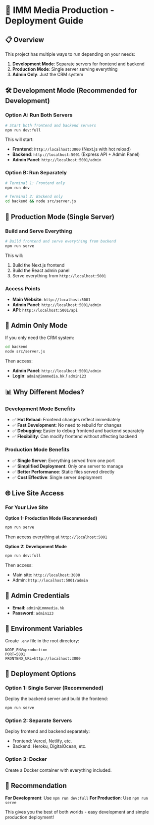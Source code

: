 # 🚀 IMM Media Production - Deployment Guide

## 📋 **Overview**

This project has multiple ways to run depending on your needs:

1. **Development Mode**: Separate servers for frontend and backend
2. **Production Mode**: Single server serving everything
3. **Admin Only**: Just the CRM system

## 🛠️ **Development Mode (Recommended for Development)**

### **Option A: Run Both Servers**
```bash
# Start both frontend and backend servers
npm run dev:full
```

This will start:
- **Frontend**: `http://localhost:3000` (Next.js with hot reload)
- **Backend**: `http://localhost:5001` (Express API + Admin Panel)
- **Admin Panel**: `http://localhost:5001/admin`

### **Option B: Run Separately**
```bash
# Terminal 1: Frontend only
npm run dev

# Terminal 2: Backend only  
cd backend && node src/server.js
```

## 🚀 **Production Mode (Single Server)**

### **Build and Serve Everything**
```bash
# Build frontend and serve everything from backend
npm run serve
```

This will:
1. Build the Next.js frontend
2. Build the React admin panel
3. Serve everything from `http://localhost:5001`

### **Access Points**
- **Main Website**: `http://localhost:5001`
- **Admin Panel**: `http://localhost:5001/admin`
- **API**: `http://localhost:5001/api`

## 🔧 **Admin Only Mode**

If you only need the CRM system:

```bash
cd backend
node src/server.js
```

Then access:
- **Admin Panel**: `http://localhost:5001/admin`
- **Login**: `admin@immmedia.hk` / `admin123`

## 📊 **Why Different Modes?**

### **Development Mode Benefits**
- ✅ **Hot Reload**: Frontend changes reflect immediately
- ✅ **Fast Development**: No need to rebuild for changes
- ✅ **Debugging**: Easier to debug frontend and backend separately
- ✅ **Flexibility**: Can modify frontend without affecting backend

### **Production Mode Benefits**
- ✅ **Single Server**: Everything served from one port
- ✅ **Simplified Deployment**: Only one server to manage
- ✅ **Better Performance**: Static files served directly
- ✅ **Cost Effective**: Single server deployment

## 🌐 **Live Site Access**

### **For Your Live Site**

**Option 1: Production Mode (Recommended)**
```bash
npm run serve
```
Then access everything at `http://localhost:5001`

**Option 2: Development Mode**
```bash
npm run dev:full
```
Then access:
- Main site: `http://localhost:3000`
- Admin: `http://localhost:5001/admin`

## 🔐 **Admin Credentials**

- **Email**: `admin@immmedia.hk`
- **Password**: `admin123`

## 📝 **Environment Variables**

Create `.env` file in the root directory:
```env
NODE_ENV=production
PORT=5001
FRONTEND_URL=http://localhost:3000
```

## 🚀 **Deployment Options**

### **Option 1: Single Server (Recommended)**
Deploy the backend server and build the frontend:
```bash
npm run serve
```

### **Option 2: Separate Servers**
Deploy frontend and backend separately:
- Frontend: Vercel, Netlify, etc.
- Backend: Heroku, DigitalOcean, etc.

### **Option 3: Docker**
Create a Docker container with everything included.

## 🎯 **Recommendation**

**For Development**: Use `npm run dev:full`
**For Production**: Use `npm run serve`

This gives you the best of both worlds - easy development and simple production deployment! 